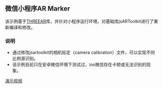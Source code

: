 ## 微信小程序AR Marker

该示例基于[THREEAR](https://github.com/JamesMilnerUK/THREEAR)库，并针对小程序运行环境，对基础库jsARToolkit进行了重新编译和修改。

### 说明

* 通过修改jsartoolkit的相机标定（camera calibration）文件，可以实现不同比例源识别。
* 该示例目前只在安卓微信环境下测试过，ios微信存在卡顿或无法识别的现象。

[演示视频](https://h5.weishi.qq.com/weishi/feed/79CP0kmp21IoSs8iG)
